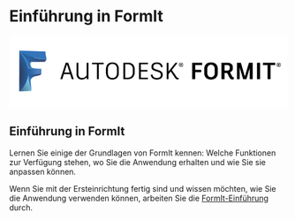 # Einführung in FormIt

![](<../.gitbook/assets/b5030b43-df24-4259-ad6a-94bcad61bc78 (1).png>)

## Einführung in FormIt

Lernen Sie einige der Grundlagen von FormIt kennen: Welche Funktionen zur Verfügung stehen, wo Sie die Anwendung erhalten und wie Sie sie anpassen können.

Wenn Sie mit der Ersteinrichtung fertig sind und wissen möchten, wie Sie die Anwendung verwenden können, arbeiten Sie die [FormIt-Einführung](../formit-primer/) durch.
